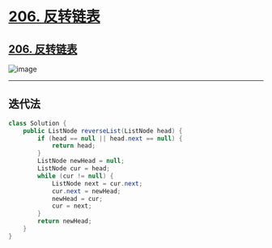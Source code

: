 # [206. 反转链表](https://github.com/imtsingyun/LeetCode/issues/26)

## [206. 反转链表](https://leetcode.cn/problems/reverse-linked-list/)

![image](https://user-images.githubusercontent.com/56377217/200304083-520a75d6-9cb0-4159-a333-d768ad886f7a.png)


---

## 迭代法


```java
class Solution {
    public ListNode reverseList(ListNode head) {
        if (head == null || head.next == null) {
            return head;
        }
        ListNode newHead = null;
        ListNode cur = head;
        while (cur != null) {
            ListNode next = cur.next;
            cur.next = newHead;
            newHead = cur;
            cur = next;
        }
        return newHead;
    }
}
```